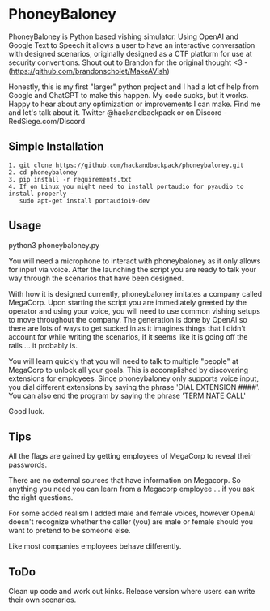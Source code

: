 # PhoneyBaloney #
PhoneyBaloney is Python based vishing simulator. Using OpenAI and Google Text to Speech it allows a user to have an interactive conversation with designed scenarios, originally designed as a CTF platform for use at security conventions.
Shout out to Brandon for the original thought <3 - (https://github.com/brandonscholet/MakeAVish)

Honestly, this is my first "larger" python project and I had a lot of help from Google and ChatGPT to make this happen. My code sucks, but it works. Happy to hear about any optimization or improvements I can make. Find me and let's talk about it. Twitter @hackandbackpack or on Discord - RedSiege.com/Discord

## Simple Installation ##
```
1. git clone https://github.com/hackandbackpack/phoneybaloney.git
2. cd phoneybaloney
3. pip install -r requirements.txt
4. If on Linux you might need to install portaudio for pyaudio to install properly -
   sudo apt-get install portaudio19-dev
```

## Usage ##
python3 phoneybaloney.py

You will need a microphone to interact with phoneybaloney as it only allows for input via voice. After the launching the script you are ready to talk your way through the scenarios that have been designed.

With how it is designed currently, phoneybaloney imitates a company called MegaCorp. Upon starting the script you are immediately greeted by the operator and using your voice, you will need to use common vishing setups to move throughout the company. The generation is done by OpenAI so there are lots of ways to get sucked in as it imagines things that I didn't account for while writing the scenarios, if it seems like it is going off the rails ... it probably is. 

You will learn quickly that you will need to talk to multiple "people" at MegaCorp to unlock all your goals. This is accomplished by discovering extensions for employees. Since phoneybaloney only supports voice input, you dial different extensions by saying the phrase 'DIAL EXTENSION ####'.
You can also end the program by saying the phrase 'TERMINATE CALL'

Good luck.

## Tips ##
All the flags are gained by getting employees of MegaCorp to reveal their passwords.

There are no external sources that have information on Megacorp. So anything you need you can learn from a Megacorp employee ... if you ask the right questions.

For some added realism I added male and female voices, however OpenAI doesn't recognize whether the caller (you) are male or female should you want to pretend to be someone else.

Like most companies employees behave differently.

## ToDo ##
Clean up code and work out kinks.
Release version where users can write their own scenarios.
